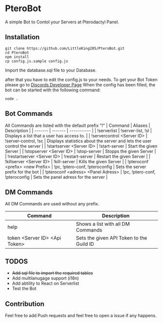 # PteroBot
A simple Bot to Contol your Servers at Pterodactyl Panel.

## Installation
```shell
git clone https://github.com/LittleKing205/PteroBot.git
cd PteroBot
npm install
cp config.js.sample config.js
```
Import the database.sql file to your Database.

after that you have to edit the config.js to your needs.
To get your Bot Token please go to [Discords Developer Page](https://discord.com/developers/)
When the config has been filled, the bot can be started with the following command:
```shell
node .
```

## Bot Commands
All Commands are listed with the default prefix "!"
| Command | Aliases | Description |
| ------- | ------- | ----------- |
| !serverlist | !server-list, !sl | Displays a list that a user has access to. |
| !servercontrol \<Server ID\> | !server-control, !sc | Displays statistics about the server and lets the user control the server |
| !startserver \<Server ID\> | !start-server | Start the given Server |
| !stopserver \<Server ID\> | !stop-server | Stopps the given Server |
| !restartserver \<Server ID\> | !restart-server | Restart the given Server |
| !killserver \<Server ID\> | !kill-server | Kills the given Server |
| !pteroconf \<prefix\> \<new Prefix\> | !pc, !ptero-conf, !pteroconfig | Sets the server prefix for the bot |
| !pteroconf \<adress\> \<Panel Adress\> | !pc, !ptero-conf, !pteroconfig | Sets the panel adress for the server |

## DM Commands
All DM Commands are used without any prefix.

| Command | Description |
| ------- | ----------- |
| help | Shows a list with all DM Commands |
| token \<Server ID\> \<Api Token\> | Sets the given API Token to the Guild ID |

## TODOS
* ~~Add sql file to import the required tables~~
* Add multilanugage support (i18n)
* Add abtility to React on Serverlist
* Test the Bot

## Contribution
Feel free to add Push requests and feel free to open a issue if any happens.